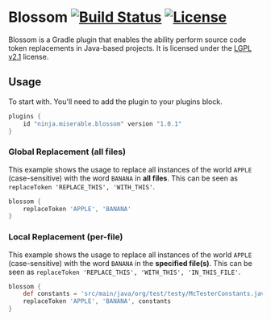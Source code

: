 Blossom [![Build Status](https://travis-ci.org/MiserableNinja/Blossom.svg?branch=master)](https://travis-ci.org/MiserableNinja/Blossom) [![License](http://img.shields.io/badge/license-LGPL_v2.1-lightgrey.svg?style=flat)][LGPL v2.1]
=========
Blossom is a Gradle plugin that enables the ability perform source code token replacements in Java-based projects. It is licensed under the [LGPL v2.1] license.

## Usage
To start with. You'll need to add the plugin to your plugins block.

```groovy
plugins {
    id "ninja.miserable.blossom" version "1.0.1"
}
```

### Global Replacement (all files)
This example shows the usage to replace all instances of the world `APPLE` (case-sensitive) with the word `BANANA` in **all files**. This can be seen as `replaceToken 'REPLACE_THIS', 'WITH_THIS'`.

```groovy
blossom {
    replaceToken 'APPLE', 'BANANA'
}
```

### Local Replacement (per-file)
This example shows the usage to replace all instances of the world `APPLE` (case-sensitive) with the word `BANANA` in the **specified file(s)**. This can be seen as `replaceToken 'REPLACE_THIS', 'WITH_THIS', 'IN_THIS_FILE'`.

```groovy
blossom {
    def constants = 'src/main/java/org/test/testy/McTesterConstants.java'
    replaceToken 'APPLE', 'BANANA', constants
}
```

[Gradle]: http://www.gradle.org
[LGPL v2.1]: https://choosealicense.com/licenses/lgpl-2.1/
